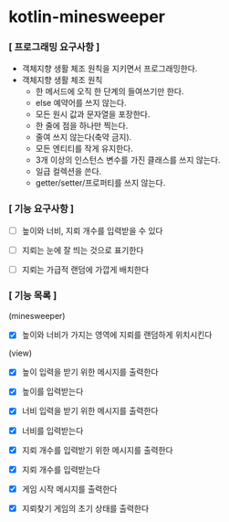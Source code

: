 # kotlin-minesweeper


### [ 프로그래밍 요구사항 ]
- 객체지향 생활 체조 원칙을 지키면서 프로그래밍한다.
- 객체지향 생활 체조 원칙
  - 한 메서드에 오직 한 단계의 들여쓰기만 한다.
  - else 예약어를 쓰지 않는다.
  - 모든 원시 값과 문자열을 포장한다.
  - 한 줄에 점을 하나만 찍는다.
  - 줄여 쓰지 않는다(축약 금지).
  - 모든 엔티티를 작게 유지한다.
  - 3개 이상의 인스턴스 변수를 가진 클래스를 쓰지 않는다.
  - 일급 컬렉션을 쓴다.
  - getter/setter/프로퍼티를 쓰지 않는다.

### [ 기능 요구사항 ]
- [ ] 높이와 너비, 지뢰 개수를 입력받을 수 있다
- [ ] 지뢰는 눈에 잘 띄는 것으로 표기한다
- [ ] 지뢰는 가급적 랜덤에 가깝게 배치한다




### [ 기능 목록 ]
(minesweeper)
- [x] 높이와 너비가 가지는 영역에 지뢰를 랜덤하게 위치시킨다

(view)
- [x] 높이 입력을 받기 위한 메시지를 출력한다
- [x] 높이를 입력받는다


- [x] 너비 입력을 받기 위한 메시지를 출력한다
- [x] 너비를 입력받는다


- [x] 지뢰 개수를 입력받기 위한 메시지를 출력한다
- [x] 지뢰 개수를 입력받는다


- [x] 게임 시작 메시지를 출력한다
- [x] 지뢰찾기 게임의 초기 상태를 출력한다